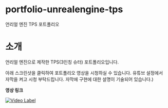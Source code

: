 # portfolio-unrealengine-tps
언리얼 엔진 TPS 포트폴리오

# 소개
언리얼 엔진으로 제작한 TPS(3인칭 슈터) 포트폴리오입니다.

아래 스크린샷을 클릭하여 포트폴리오 영상을 시청하실 수 있습니다.
유튜브 설정에서 자막을 켜고 시청 부탁드립니다. 자막에 구현에 대한 설명이 기술되어 있습니다.)


**영상 링크**


[![Video Label](http://img.youtube.com/vi/_Mnx535KNJo/0.jpg)](https://youtu.be/_Mnx535KNJo)
